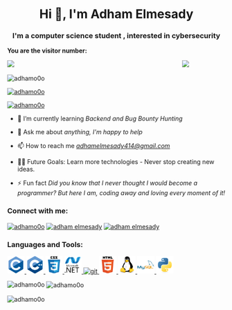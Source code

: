 <h1 align="center">Hi 👋, I'm Adham Elmesady</h1>
<h3 align="center">I'm a computer science student , interested in cybersecurity</h3>

**You are the visitor number:**

<p>
  <a href="https://count.getloli.com/"><img src="https://count.getloli.com/get/@:devbn3li"></a>
  <img src="https://media.giphy.com/media/M9gbBd9nbDrOTu1Mqx/giphy.gif" align="right" width="100"/>
</p>

<p align="left"> <img src="https://komarev.com/ghpvc/?username=adhamo0o&label=Profile%20views&color=0e75b6&style=flat" alt="adhamo0o" /> </p>

<p align="left"> <a href="https://github.com/ryo-ma/github-profile-trophy"><img src="https://github-profile-trophy.vercel.app/?username=adhamo0o" alt="adhamo0o" /></a> </p>

<p align="left"> <a href="https://twitter.com/adhamo0o" target="blank"><img src="https://img.shields.io/twitter/follow/adhamo0o?logo=twitter&style=for-the-badge" alt="adhamo0o" /></a> </p>

- 🌱 I’m currently learning *Backend and Bug Bounty Hunting*

- 💬 Ask me about *anything, I'm happy to help*

- 📫 How to reach me *adhamelmesady414@gmail.com*

- 💪🏼 Future Goals: Learn more technologies - Never stop creating new ideas.

- ⚡ Fun fact *Did you know that I never thought I would become a programmer? But here I am, coding away and loving every moment of it!*

<h3 align="left">Connect with me:</h3>
<p align="left">
<a href="https://twitter.com/adhamo0o" target="blank"><img align="center" src="https://raw.githubusercontent.com/rahuldkjain/github-profile-readme-generator/master/src/images/icons/Social/twitter.svg" alt="adhamo0o" height="30" width="40" /></a>
<a href="https://linkedin.com/in/adham elmesady" target="blank"><img align="center" src="https://raw.githubusercontent.com/rahuldkjain/github-profile-readme-generator/master/src/images/icons/Social/linked-in-alt.svg" alt="adham elmesady" height="30" width="40" /></a>
<a href="https://fb.com/adham elmesady" target="blank"><img align="center" src="https://raw.githubusercontent.com/rahuldkjain/github-profile-readme-generator/master/src/images/icons/Social/facebook.svg" alt="adham elmesady" height="30" width="40" /></a>
</p>

<h3 align="left">Languages and Tools:</h3>
<p align="left"> <a href="https://www.cprogramming.com/" target="_blank" rel="noreferrer"> <img src="https://raw.githubusercontent.com/devicons/devicon/master/icons/c/c-original.svg" alt="c" width="40" height="40"/> </a> <a href="https://www.w3schools.com/cpp/" target="_blank" rel="noreferrer"> <img src="https://raw.githubusercontent.com/devicons/devicon/master/icons/cplusplus/cplusplus-original.svg" alt="cplusplus" width="40" height="40"/> </a> <a href="https://www.w3schools.com/css/" target="_blank" rel="noreferrer"> <img src="https://raw.githubusercontent.com/devicons/devicon/master/icons/css3/css3-original-wordmark.svg" alt="css3" width="40" height="40"/> </a> <a href="https://dotnet.microsoft.com/" target="_blank" rel="noreferrer"> <img src="https://raw.githubusercontent.com/devicons/devicon/master/icons/dot-net/dot-net-original-wordmark.svg" alt="dotnet" width="40" height="40"/> </a> <a href="https://git-scm.com/" target="_blank" rel="noreferrer"> <img src="https://www.vectorlogo.zone/logos/git-scm/git-scm-icon.svg" alt="git" width="40" height="40"/> </a> <a href="https://www.w3.org/html/" target="_blank" rel="noreferrer"> <img src="https://raw.githubusercontent.com/devicons/devicon/master/icons/html5/html5-original-wordmark.svg" alt="html5" width="40" height="40"/> </a> <a href="https://www.linux.org/" target="_blank" rel="noreferrer"> <img src="https://raw.githubusercontent.com/devicons/devicon/master/icons/linux/linux-original.svg" alt="linux" width="40" height="40"/> </a> <a href="https://www.mysql.com/" target="_blank" rel="noreferrer"> <img src="https://raw.githubusercontent.com/devicons/devicon/master/icons/mysql/mysql-original-wordmark.svg" alt="mysql" width="40" height="40"/> </a> <a href="https://www.python.org" target="_blank" rel="noreferrer"> <img src="https://raw.githubusercontent.com/devicons/devicon/master/icons/python/python-original.svg" alt="python" width="40" height="40"/> </a> </p>

<p><img align="left" src="https://github-readme-stats.vercel.app/api/top-langs?username=adhamo0o&show_icons=true&locale=en&layout=compact" alt="adhamo0o" /></p>

<p>&nbsp;<img align="center" src="https://github-readme-stats.vercel.app/api?username=adhamo0o&show_icons=true&locale=en" alt="adhamo0o" /></p>

<p><img align="center" src="https://github-readme-streak-stats.herokuapp.com/?user=adhamo0o&" alt="adhamo0o" /></p>
